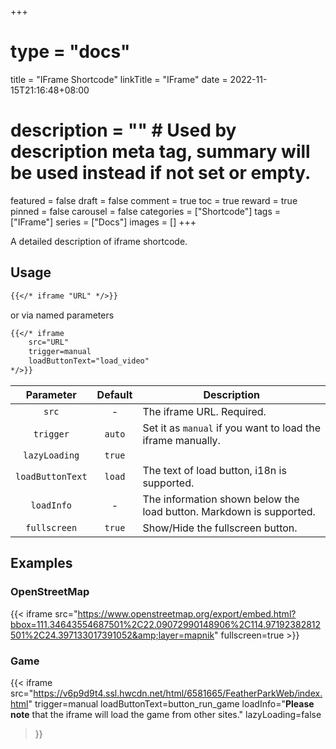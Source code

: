 +++
# type = "docs"
title = "IFrame Shortcode"
linkTitle = "IFrame"
date = 2022-11-15T21:16:48+08:00
# description = "" # Used by description meta tag, summary will be used instead if not set or empty.
featured = false
draft = false
comment = true
toc = true
reward = true
pinned = false
carousel = false
categories = ["Shortcode"]
tags = ["IFrame"]
series = ["Docs"]
images = []
+++

A detailed description of iframe shortcode.

<!--more-->

## Usage

```markdown
{{</* iframe "URL" */>}}
```

or via named parameters

```markdown
{{</* iframe 
    src="URL"
    trigger=manual
    loadButtonText="load_video"
*/>}}
```

| Parameter | Default | Description
|:-:|:-:|---
| `src` | - | The iframe URL. Required.
| `trigger` | `auto` | Set it as `manual` if you want to load the iframe manually.
| `lazyLoading` | `true` | 
| `loadButtonText` | `load` | The text of load button, i18n is supported.
| `loadInfo` | - | The information shown below the load button. Markdown is supported.
| `fullscreen` | `true` | Show/Hide the fullscreen button.

## Examples

### OpenStreetMap

{{< iframe src="https://www.openstreetmap.org/export/embed.html?bbox=111.34643554687501%2C22.09072990148906%2C114.97192382812501%2C24.397133017391052&amp;layer=mapnik" fullscreen=true >}}

### Game

{{< iframe
    src="https://v6p9d9t4.ssl.hwcdn.net/html/6581665/FeatherParkWeb/index.html"
    trigger=manual
    loadButtonText=button_run_game
    loadInfo="**Please note** that the iframe will load the game from other sites."
    lazyLoading=false
>}}
